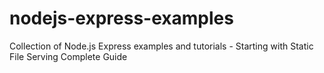 # nodejs-express-examples
Collection of Node.js Express examples and tutorials - Starting with Static File Serving Complete Guide
